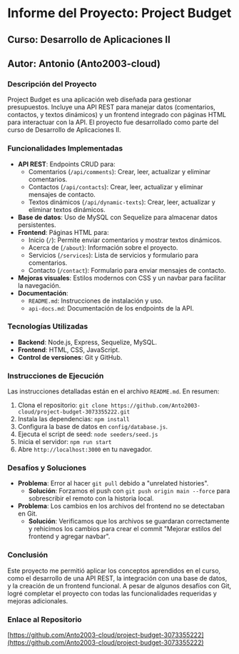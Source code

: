 # Informe del Proyecto: Project Budget

## Curso: Desarrollo de Aplicaciones II
## Autor: Antonio (Anto2003-cloud)

### Descripción del Proyecto
Project Budget es una aplicación web diseñada para gestionar presupuestos. Incluye una API REST para manejar datos (comentarios, contactos, y textos dinámicos) y un frontend integrado con páginas HTML para interactuar con la API. El proyecto fue desarrollado como parte del curso de Desarrollo de Aplicaciones II.

### Funcionalidades Implementadas
- **API REST**: Endpoints CRUD para:
  - Comentarios (`/api/comments`): Crear, leer, actualizar y eliminar comentarios.
  - Contactos (`/api/contacts`): Crear, leer, actualizar y eliminar mensajes de contacto.
  - Textos dinámicos (`/api/dynamic-texts`): Crear, leer, actualizar y eliminar textos dinámicos.
- **Base de datos**: Uso de MySQL con Sequelize para almacenar datos persistentes.
- **Frontend**: Páginas HTML para:
  - Inicio (`/`): Permite enviar comentarios y mostrar textos dinámicos.
  - Acerca de (`/about`): Información sobre el proyecto.
  - Servicios (`/services`): Lista de servicios y formulario para comentarios.
  - Contacto (`/contact`): Formulario para enviar mensajes de contacto.
- **Mejoras visuales**: Estilos modernos con CSS y un navbar para facilitar la navegación.
- **Documentación**:
  - `README.md`: Instrucciones de instalación y uso.
  - `api-docs.md`: Documentación de los endpoints de la API.

### Tecnologías Utilizadas
- **Backend**: Node.js, Express, Sequelize, MySQL.
- **Frontend**: HTML, CSS, JavaScript.
- **Control de versiones**: Git y GitHub.

### Instrucciones de Ejecución
Las instrucciones detalladas están en el archivo `README.md`. En resumen:
1. Clona el repositorio: `git clone https://github.com/Anto2003-cloud/project-budget-3073355222.git`
2. Instala las dependencias: `npm install`
3. Configura la base de datos en `config/database.js`.
4. Ejecuta el script de seed: `node seeders/seed.js`
5. Inicia el servidor: `npm run start`
6. Abre `http://localhost:3000` en tu navegador.

### Desafíos y Soluciones
- **Problema**: Error al hacer `git pull` debido a "unrelated histories".
  - **Solución**: Forzamos el push con `git push origin main --force` para sobrescribir el remoto con la historia local.
- **Problema**: Los cambios en los archivos del frontend no se detectaban en Git.
  - **Solución**: Verificamos que los archivos se guardaran correctamente y rehicimos los cambios para crear el commit "Mejorar estilos del frontend y agregar navbar".

### Conclusión
Este proyecto me permitió aplicar los conceptos aprendidos en el curso, como el desarrollo de una API REST, la integración con una base de datos, y la creación de un frontend funcional. A pesar de algunos desafíos con Git, logré completar el proyecto con todas las funcionalidades requeridas y mejoras adicionales.

### Enlace al Repositorio
[https://github.com/Anto2003-cloud/project-budget-3073355222](https://github.com/Anto2003-cloud/project-budget-3073355222)